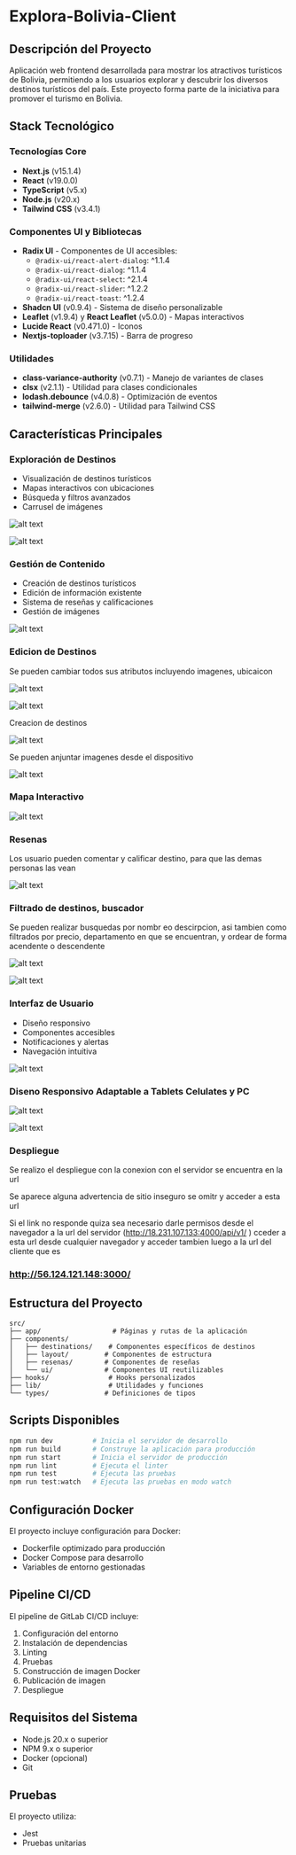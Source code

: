 # Explora-Bolivia-Client


## Descripción del Proyecto
Aplicación web frontend desarrollada para mostrar los atractivos turísticos de Bolivia, permitiendo a los usuarios explorar y descubrir los diversos destinos turísticos del país. Este proyecto forma parte de la iniciativa para promover el turismo en Bolivia.

## Stack Tecnológico

### Tecnologías Core
- **Next.js** (v15.1.4)
- **React** (v19.0.0)
- **TypeScript** (v5.x)
- **Node.js** (v20.x)
- **Tailwind CSS** (v3.4.1)

### Componentes UI y Bibliotecas
- **Radix UI** - Componentes de UI accesibles:
  - `@radix-ui/react-alert-dialog`: ^1.1.4
  - `@radix-ui/react-dialog`: ^1.1.4
  - `@radix-ui/react-select`: ^2.1.4
  - `@radix-ui/react-slider`: ^1.2.2
  - `@radix-ui/react-toast`: ^1.2.4
- **Shadcn UI** (v0.9.4) - Sistema de diseño personalizable
- **Leaflet** (v1.9.4) y **React Leaflet** (v5.0.0) - Mapas interactivos
- **Lucide React** (v0.471.0) - Iconos
- **Nextjs-toploader** (v3.7.15) - Barra de progreso

### Utilidades
- **class-variance-authority** (v0.7.1) - Manejo de variantes de clases
- **clsx** (v2.1.1) - Utilidad para clases condicionales
- **lodash.debounce** (v4.0.8) - Optimización de eventos
- **tailwind-merge** (v2.6.0) - Utilidad para Tailwind CSS

## Características Principales

### Exploración de Destinos
- Visualización de destinos turísticos
- Mapas interactivos con ubicaciones
- Búsqueda y filtros avanzados
- Carrusel de imágenes

![alt text](image.png)

![alt text](docs/image-1.png)

### Gestión de Contenido
- Creación de destinos turísticos
- Edición de información existente
- Sistema de reseñas y calificaciones
- Gestión de imágenes

![alt text](docs/image-2.png)

### Edicion de Destinos

Se pueden cambiar todos sus atributos incluyendo imagenes, ubicaicon


![alt text](docs/image-5.png)

![alt text](docs/image-6.png)

Creacion de destinos

![alt text](docs/image-7.png)

Se pueden anjuntar imagenes desde el dispositivo

![alt text](docs/image-8.png)

### Mapa Interactivo

![alt text](docs/image-3.png)


### Resenas

Los usuario pueden comentar y calificar destino, para que las demas personas las vean

![alt text](docs/image-9.png)

### Filtrado de destinos, buscador

Se pueden realizar busquedas por nombr eo descirpcion, asi tambien como filtrados por precio, departamento en que se encuentran, y ordear de forma acendente o descendente

![alt text](docs/image-12.png)

![alt text](docs/image-13.png)

### Interfaz de Usuario
- Diseño responsivo
- Componentes accesibles
- Notificaciones y alertas
- Navegación intuitiva

![alt text](docs/image-4.png)

### Diseno Responsivo Adaptable a Tablets Celulates y PC

![alt text](docs/image-10.png)

![alt text](docs/image-11.png)

### Despliegue

Se realizo el despliegue con la conexion con el servidor se encuentra en la url

Se aparece alguna advertencia de sitio inseguro se omitr y acceder a esta url

Si el link no responde quiza sea necesario darle permisos desde el navegador a la url del servidor (http://18.231.107.133:4000/api/v1/
) cceder a esta url desde cualquier navegador y acceder tambien luego a la url del cliente que es

### http://56.124.121.148:3000/



## Estructura del Proyecto

```
src/
├── app/                  # Páginas y rutas de la aplicación
├── components/          
│   ├── destinations/    # Componentes específicos de destinos
│   ├── layout/         # Componentes de estructura
│   ├── resenas/        # Componentes de reseñas
│   └── ui/             # Componentes UI reutilizables
├── hooks/               # Hooks personalizados
├── lib/                 # Utilidades y funciones
└── types/              # Definiciones de tipos
```

## Scripts Disponibles

```bash
npm run dev          # Inicia el servidor de desarrollo
npm run build        # Construye la aplicación para producción
npm run start        # Inicia el servidor de producción
npm run lint         # Ejecuta el linter
npm run test         # Ejecuta las pruebas
npm run test:watch   # Ejecuta las pruebas en modo watch
```

## Configuración Docker

El proyecto incluye configuración para Docker:
- Dockerfile optimizado para producción
- Docker Compose para desarrollo
- Variables de entorno gestionadas

## Pipeline CI/CD

El pipeline de GitLab CI/CD incluye:
1. Configuración del entorno
2. Instalación de dependencias
3. Linting
4. Pruebas
5. Construcción de imagen Docker
6. Publicación de imagen
7. Despliegue

## Requisitos del Sistema
- Node.js 20.x o superior
- NPM 9.x o superior
- Docker (opcional)
- Git

## Pruebas
El proyecto utiliza:
- Jest
- Pruebas unitarias

